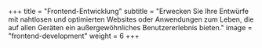 +++
title = "Frontend-Entwicklung"
subtitle = "Erwecken Sie Ihre Entwürfe mit nahtlosen und optimierten Websites oder Anwendungen zum Leben, die auf allen Geräten ein außergewöhnliches Benutzererlebnis bieten."
image = "frontend-development"
weight = 6
+++